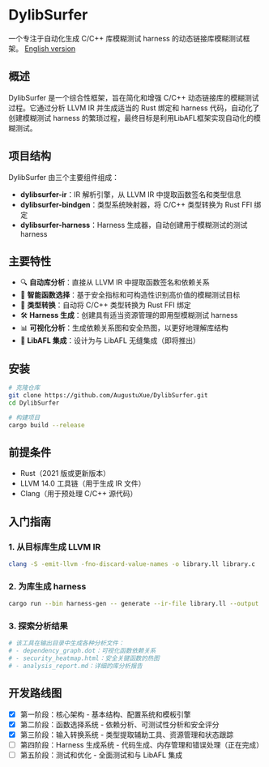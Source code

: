 # DylibSurfer

一个专注于自动化生成 C/C++ 库模糊测试 harness 的动态链接库模糊测试框架。
[English version](README.md)

## 概述

DylibSurfer 是一个综合性框架，旨在简化和增强 C/C++ 动态链接库的模糊测试过程。它通过分析 LLVM IR 并生成适当的 Rust 绑定和 harness 代码，自动化了创建模糊测试 harness 的繁琐过程，最终目标是利用LibAFL框架实现自动化的模糊测试。

## 项目结构

DylibSurfer 由三个主要组件组成：

- **dylibsurfer-ir**：IR 解析引擎，从 LLVM IR 中提取函数签名和类型信息
- **dylibsurfer-bindgen**：类型系统映射器，将 C/C++ 类型转换为 Rust FFI 绑定
- **dylibsurfer-harness**：Harness 生成器，自动创建用于模糊测试的测试 harness

## 主要特性

- 🔍 **自动库分析**：直接从 LLVM IR 中提取函数签名和依赖关系
- 🧠 **智能函数选择**：基于安全指标和可构造性识别高价值的模糊测试目标
- 🔄 **类型转换**：自动将 C/C++ 类型转换为 Rust FFI 绑定
- 🛠️ **Harness 生成**：创建具有适当资源管理的即用型模糊测试 harness
- 📊 **可视化分析**：生成依赖关系图和安全热图，以更好地理解库结构
- 🔌 **LibAFL 集成**：设计为与 LibAFL 无缝集成（即将推出）

## 安装

```bash
# 克隆仓库
git clone https://github.com/AugustuXue/DylibSurfer.git
cd DylibSurfer

# 构建项目
cargo build --release
```

## 前提条件

- Rust（2021 版或更新版本）
- LLVM 14.0 工具链（用于生成 IR 文件）
- Clang（用于预处理 C/C++ 源代码）

## 入门指南

### 1. 从目标库生成 LLVM IR

```bash
clang -S -emit-llvm -fno-discard-value-names -o library.ll library.c
```

### 2. 为库生成 harness

```bash
cargo run --bin harness-gen -- generate --ir-file library.ll --output ./output --config config.yaml
```

### 3. 探索分析结果

```bash
# 该工具在输出目录中生成各种分析文件：
# - dependency_graph.dot：可视化函数依赖关系
# - security_heatmap.html：安全关键函数的热图
# - analysis_report.md：详细的库分析报告
```

## 开发路线图

- [x] 第一阶段：核心架构 - 基本结构、配置系统和模板引擎
- [x] 第二阶段：函数选择系统 - 依赖分析、可测试性分析和安全评分
- [x] 第三阶段：输入转换系统 - 类型提取辅助工具、资源管理和状态跟踪
- [ ] 第四阶段：Harness 生成系统 - 代码生成、内存管理和错误处理（正在完成）
- [ ] 第五阶段：测试和优化 - 全面测试和与 LibAFL 集成